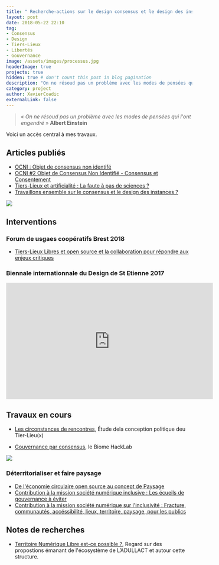 ```yaml
---
title: " Recherche-actions sur le design consensus et le design des instances "
layout: post
date: 2018-05-22 22:10
tag:
- Consensus
- Design
- Tiers-Lieux
- Libertés
- Gouvernance
image: /assets/images/processus.jpg
headerImage: true
projects: true
hidden: true # don't count this post in blog pagination
description: "On ne résoud pas un problème avec les modes de pensées qui l'ont engendré"
category: project
author: XavierCoadic
externalLink: false
---
```


> « _On ne résoud pas un problème avec les modes de pensées qui l'ont engendré_ » **Albert Einstein**

Voici un accès central à mes travaux. 

## Articles publiés

* [OCNI : Objet de consensus non identifé](https://xavcc.github.io/ocni)
* [OCNI #2 Objet de Consensus Non Identifié - Consensus et Consentement](https://xavcc.github.io/ocni_2)
* [Tiers-Lieux et artificialité : La faute à pas de sciences ?](https://xavcc.github.io/tilios-sciences)
* [Travaillons ensemble sur le consensus et le design des instances ?](https://xavcc.github.io/consensus)

![](/assets/images/consensus3.jpg)

## Interventions

### Forum de usgaes coopératifs Brest 2018

+ [Tiers-Lieux Libres et open source et la collaboration pour répondre aux enjeux critiques](https://xavcc.github.io/tilios-forum)

### Biennale internationnale du Design de St Etienne 2017

<iframe width="560" height="315" src="https://videos.lescommuns.org/videos/embed/3ac2dc60-55db-48c2-8f9d-6b0dc5454658" frameborder="0" allowfullscreen></iframe>

## Travaux en cours

+ [Les circonstances de rencontres](http://movilab.org/index.php?title=Etapes_vers_une_conception_politique_du_tiers-lieu/En_cours), Étude dela conception politique deu Tier-Lieu(x)

+ [Gouvernance par consensus](https://lebiome.github.io/#LeBiome/gouvernance/blob/master/wg_consensus.md), le Biome HackLab

![](/assets/images/processus.jpg)

### Déterritorialiser et faire paysage

+ [De l'économie circulaire open source au concept de Paysage](https://xavcc.github.io/paysage)
+ [Contribution à la mission société numérique inclusive : Les écueils de gouvernance à éviter](https://xavcc.github.io/mission-inclusion-numerique-1/)
+ [Contribution à la mission société numérique sur l'inclusivité : Fracture, communautés, accéssibilité, lieux, territoire, paysage, pour les publics](https://xavcc.github.io/mission-numerique-2)

## Notes de recherches

+ [Territoire Numérique Libre est-ce possible ?](https://framastory.org/story/xavcc/territoire-numerique-libre-est-ce-possible/preview), Regard sur des propostions émanant de l'écosystème de L’ADULLACT et autour cette structure. 


